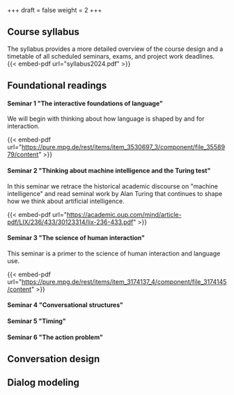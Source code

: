 +++
draft = false
weight = 2
+++

## Course syllabus

The syllabus provides a more detailed overview of the course design and a timetable of all scheduled seminars, exams, and project work deadlines.  
{{< embed-pdf url="syllabus2024.pdf" >}}

## Foundational readings

#### Seminar 1 "The interactive foundations of language"

We will begin with thinking about how language is shaped by and for interaction.

{{< embed-pdf url="https://pure.mpg.de/rest/items/item_3530697_3/component/file_3558979/content" >}}

#### Seminar 2 "Thinking about machine intelligence and the Turing test"

In this seminar we retrace the historical academic discourse on "machine intelligence" and read seminal work by Alan Turing that continues to shape how we think about artificial intelligence.

{{< embed-pdf url="https://academic.oup.com/mind/article-pdf/LIX/236/433/30123314/lix-236-433.pdf" >}}


#### Seminar 3 "The science of human interaction"

This seminar is a primer to the science of human interaction and language use.

{{< embed-pdf url="https://pure.mpg.de/rest/items/item_3174137_4/component/file_3174145/content" >}}

#### Seminar 4 "Conversational structures"

#### Seminar 5 "Timing"

#### Seminar 6 "The action problem"


## Conversation design

## Dialog modeling
